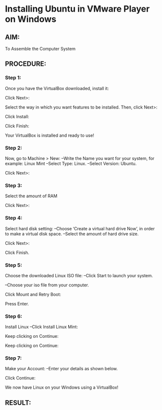 # Installing Ubuntu in VMware Player on Windows

## AIM:

To Assemble the Computer System

## PROCEDURE:

### Step 1: 
Once you have the VirtualBox downloaded, install it:

Click Next>:

Select the way in which you want features to be installed. Then, click Next>:


Click Install:

Click Finish:

Your VirtualBox is installed and ready to use!

### Step 2: 
Now, go to Machine > New:
–Write the Name you want for your system, for example: Linux Mint
–Select Type: Linux.
–Select Version: Ubuntu.


Click Next>:

### Step 3: 
Select the amount of RAM

Click Next>:

### Step 4: 
Select hard disk setting:
–Choose ‘Create a virtual hard drive Now’, in order to make a virtual disk space.
–Select the amount of hard drive size.

Click Next>:


Click Finish.


### Step 5: 
Choose the downloaded Linux ISO file:
–Click Start to launch your system.

–Choose your iso file from your computer.


Click Mount and Retry Boot:

Press Enter.

### Step 6: 
Install Linux
–Click Install Linux Mint:

Keep clicking on Continue:


Keep clicking on Continue:

### Step 7: 
Make your Account:
–Enter your details as shown below.

Click Continue:


We now have Linux on your Windows using a VirtualBox!


## RESULT:
